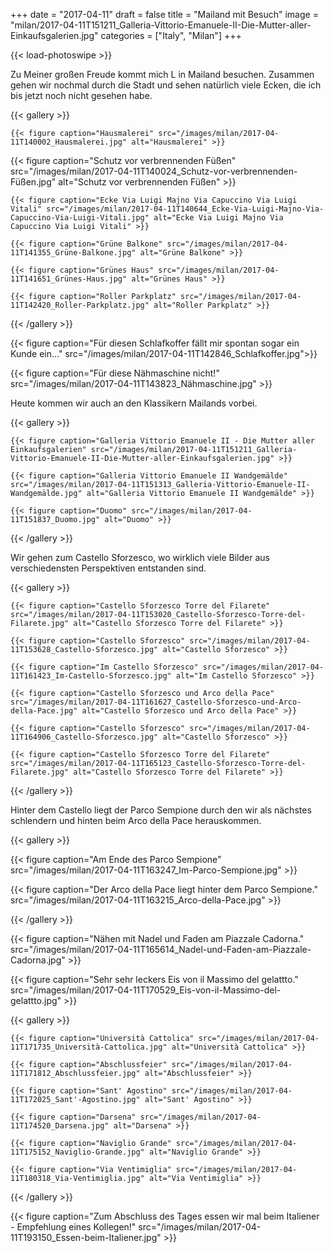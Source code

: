 +++
date = "2017-04-11"
draft = false
title = "Mailand mit Besuch"
image = "milan/2017-04-11T151211_Galleria-Vittorio-Emanuele-II-Die-Mutter-aller-Einkaufsgalerien.jpg"
categories = ["Italy", "Milan"]
+++

{{< load-photoswipe >}}

Zu Meiner großen Freude kommt mich L in Mailand besuchen.
Zusammen gehen wir nochmal durch die Stadt und sehen natürlich viele Ecken,
die ich bis jetzt noch nicht gesehen habe.


{{< gallery >}}

	{{< figure caption="Hausmalerei" src="/images/milan/2017-04-11T140002_Hausmalerei.jpg" alt="Hausmalerei" >}}

  {{< figure caption="Schutz vor verbrennenden Füßen" src="/images/milan/2017-04-11T140024_Schutz-vor-verbrennenden-Füßen.jpg" alt="Schutz vor verbrennenden Füßen" >}}

	{{< figure caption="Ecke Via Luigi Majno Via Capuccino Via Luigi Vitali" src="/images/milan/2017-04-11T140644_Ecke-Via-Luigi-Majno-Via-Capuccino-Via-Luigi-Vitali.jpg" alt="Ecke Via Luigi Majno Via Capuccino Via Luigi Vitali" >}}

	{{< figure caption="Grüne Balkone" src="/images/milan/2017-04-11T141355_Grüne-Balkone.jpg" alt="Grüne Balkone" >}}

	{{< figure caption="Grünes Haus" src="/images/milan/2017-04-11T141651_Grünes-Haus.jpg" alt="Grünes Haus" >}}

	{{< figure caption="Roller Parkplatz" src="/images/milan/2017-04-11T142420_Roller-Parkplatz.jpg" alt="Roller Parkplatz" >}}

{{< /gallery >}}

{{< figure caption="Für diesen Schlafkoffer fällt mir spontan sogar ein Kunde ein..." src="/images/milan/2017-04-11T142846_Schlafkoffer.jpg">}}

{{< figure caption="Für diese Nähmaschine nicht!" src="/images/milan/2017-04-11T143823_Nähmaschine.jpg" >}}

Heute kommen wir auch an den Klassikern Mailands vorbei.


{{< gallery >}}

	{{< figure caption="Galleria Vittorio Emanuele II - Die Mutter aller Einkaufsgalerien" src="/images/milan/2017-04-11T151211_Galleria-Vittorio-Emanuele-II-Die-Mutter-aller-Einkaufsgalerien.jpg" >}}

	{{< figure caption="Galleria Vittorio Emanuele II Wandgemälde" src="/images/milan/2017-04-11T151313_Galleria-Vittorio-Emanuele-II-Wandgemälde.jpg" alt="Galleria Vittorio Emanuele II Wandgemälde" >}}

	{{< figure caption="Duomo" src="/images/milan/2017-04-11T151837_Duomo.jpg" alt="Duomo" >}}

{{< /gallery >}}

Wir gehen zum Castello Sforzesco,
wo wirklich viele Bilder aus verschiedensten Perspektiven entstanden sind.

{{< gallery >}}

	{{< figure caption="Castello Sforzesco Torre del Filarete" src="/images/milan/2017-04-11T153020_Castello-Sforzesco-Torre-del-Filarete.jpg" alt="Castello Sforzesco Torre del Filarete" >}}

	{{< figure caption="Castello Sforzesco" src="/images/milan/2017-04-11T153628_Castello-Sforzesco.jpg" alt="Castello Sforzesco" >}}

	{{< figure caption="Im Castello Sforzesco" src="/images/milan/2017-04-11T161423_Im-Castello-Sforzesco.jpg" alt="Im Castello Sforzesco" >}}

	{{< figure caption="Castello Sforzesco und Arco della Pace" src="/images/milan/2017-04-11T161627_Castello-Sforzesco-und-Arco-della-Pace.jpg" alt="Castello Sforzesco und Arco della Pace" >}}

	{{< figure caption="Castello Sforzesco" src="/images/milan/2017-04-11T164906_Castello-Sforzesco.jpg" alt="Castello Sforzesco" >}}

	{{< figure caption="Castello Sforzesco Torre del Filarete" src="/images/milan/2017-04-11T165123_Castello-Sforzesco-Torre-del-Filarete.jpg" alt="Castello Sforzesco Torre del Filarete" >}}

{{< /gallery >}}

Hinter dem Castello liegt der Parco Sempione durch den wir als nächstes schlendern und hinten beim Arco della Pace herauskommen.

{{< gallery >}}

{{< figure caption="Am Ende des Parco Sempione" src="/images/milan/2017-04-11T163247_Im-Parco-Sempione.jpg" >}}

{{< figure caption="Der Arco della Pace liegt hinter dem Parco Sempione." src="/images/milan/2017-04-11T163215_Arco-della-Pace.jpg" >}}

{{< /gallery >}}


{{< figure caption="Nähen mit Nadel und Faden am Piazzale Cadorna." src="/images/milan/2017-04-11T165614_Nadel-und-Faden-am-Piazzale-Cadorna.jpg" >}}

{{< figure caption="Sehr sehr leckers Eis von il Massimo del gelattto." src="/images/milan/2017-04-11T170529_Eis-von-il-Massimo-del-gelattto.jpg" >}}

{{< gallery >}}

	{{< figure caption="Università Cattolica" src="/images/milan/2017-04-11T171735_Università-Cattolica.jpg" alt="Università Cattolica" >}}

	{{< figure caption="Abschlussfeier" src="/images/milan/2017-04-11T171812_Abschlussfeier.jpg" alt="Abschlussfeier" >}}

	{{< figure caption="Sant' Agostino" src="/images/milan/2017-04-11T172025_Sant'-Agostino.jpg" alt="Sant' Agostino" >}}

	{{< figure caption="Darsena" src="/images/milan/2017-04-11T174520_Darsena.jpg" alt="Darsena" >}}

	{{< figure caption="Naviglio Grande" src="/images/milan/2017-04-11T175152_Naviglio-Grande.jpg" alt="Naviglio Grande" >}}

	{{< figure caption="Via Ventimiglia" src="/images/milan/2017-04-11T180318_Via-Ventimiglia.jpg" alt="Via Ventimiglia" >}}

{{< /gallery >}}

{{< figure caption="Zum Abschluss des Tages essen wir mal beim Italiener - Empfehlung eines Kollegen!" src="/images/milan/2017-04-11T193150_Essen-beim-Italiener.jpg" >}}
